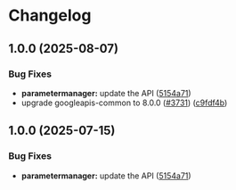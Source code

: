 # Changelog

## 1.0.0 (2025-08-07)


### Bug Fixes

* **parametermanager:** update the API ([5154a71](https://github.com/googleapis/google-api-nodejs-client/commit/5154a7103cb51cee108cab264bd5682706943dd8))
* upgrade googleapis-common to 8.0.0  ([#3731](https://github.com/googleapis/google-api-nodejs-client/issues/3731)) ([c9fdf4b](https://github.com/googleapis/google-api-nodejs-client/commit/c9fdf4b34d6c9bcf608eee35dd281d4680be9797))

## 1.0.0 (2025-07-15)


### Bug Fixes

* **parametermanager:** update the API ([5154a71](https://github.com/googleapis/google-api-nodejs-client/commit/5154a7103cb51cee108cab264bd5682706943dd8))
